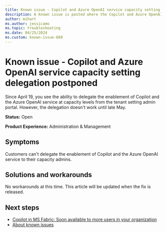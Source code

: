 ```yaml
---
title: Known issue - Copilot and Azure OpenAI service capacity setting delegation postponed
description: A known issue is posted where the Copilot and Azure OpenAI service capacity setting delegation is postponed.
author: mihart
ms.author: jessicamo
ms.topic: troubleshooting  
ms.date: 04/25/2024
ms.custom: known-issue-689
---
```


# Known issue - Copilot and Azure OpenAI service capacity setting delegation postponed

Since April 19, you see the ability to delegate the enablement of Copilot and the Azure OpenAI service at capacity levels from the tenant setting admin portal. However, the delegation doesn't work until late May.

**Status:** Open

**Product Experience:** Administration & Management

## Symptoms

Customers can't delegate the enablement of Copilot and the Azure OpenAI service to their capacity admins.

## Solutions and workarounds

No workarounds at this time. This article will be updated when the fix is released.

## Next steps

- [Copilot in MS Fabric: Soon available to more users in your organization](https://blog.fabric.microsoft.com/blog/exciting-updates-for-copilot-in-microsoft-fabric)
- [About known issues](https://support.fabric.microsoft.com/known-issues)
